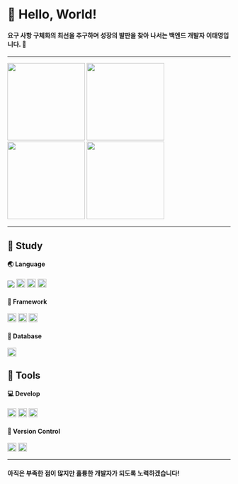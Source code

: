 <!DOCTYPE html>
<html lang="en">
<head>
    <meta charset="UTF-8">
    <link href="style.css" rel="stylesheet">
</head>
<body>
<div class="introduction">
    <h1>👋 Hello, World!</h1>
    <h4>요구 사항 구체화의 최선을 추구하며 성장의 발판을 찾아 나서는 백엔드 개발자 이태영입니다. 📕</h4>
</div>
<hr>
<div class="status">
    <div class="status-line">
        <img src="https://github-readme-stats.vercel.app/api?username=Daybreak312&show_icons=true&theme=slateorange"
             height=175>
        <img src="https://github-readme-stats.vercel.app/api/top-langs/?username=Daybreak312&langs_count=5&theme=slateorange"
             height=175>
    </div>
    <div class="status-line">
        <img src="http://mazassumnida.wtf/api/v2/generate_badge?boj=leety6073" height=175>
        <img src="https://mazandi.herokuapp.com/api?handle=leety6073&theme=dracula" height=175>
    </div>
</div>
<hr>
<div class="info">
    <div class="info-component">
        <div class="info-header">
            <h2>📖 Study</h2>
        </div>
        <div class="info-main">
            <h4>🌏 Language</h4>
            <div class="info-contents">
                <img src="https://wakatime.com/badge/user/018afffb-16d5-4b61-b3db-2e2199441f14.svg">
                <img src="https://img.shields.io/badge/C-36393F?style=flat&logo=c&logoColor=00599C"
                     alt="C" height=20>
                <img src="https://img.shields.io/badge/Java-36393F?style=flat&logo=java&logoColor=EA2D2E"
                     alt="JAVA" height=20>
                <img src="https://img.shields.io/badge/Kotlin-36393F?style=flat&logo=Kotlin&logoColor=7F52FF"
                     alt="Kotlin" height=20>
            </div>
            <h4>🧱 Framework</h4>
            <div class="info-contents">
                <img src="https://img.shields.io/badge/Spring-36393F?style=flat&logo=Spring&logoColor=6DB33F"
                     alt="Spring" height=20>
                <img src="https://img.shields.io/badge/Spring Boot-36393F?style=flat&logo=SpringBoot&logoColor=6DB33F"
                     alt="Spring" height=20>
                <img src="https://img.shields.io/badge/JUnit5-36393F?style=flat&logo=junit5&logoColor=25A162"
                     alt="Spring" height=20>
            </div>
            <h4>🎲 Database</h4>
            <div class="info-contents">
                <img src="https://img.shields.io/badge/MySQL-36393F?style=flat&logo=mysql&logoColor=4479A1"
                     alt="Spring" height=20>
            </div>
        </div>
    </div>
    <div class="info-component">
        <div class="info-header">
            <h2>📐 Tools</h2>
        </div>
        <h4>💻 Develop</h4>
        <div class="info-contents">
            <img src="https://img.shields.io/badge/Visual Studio-36393F?style=flat&logo=visualstudio&logoColor=5C2D91"
                 alt="Visual Studio" height=20>
            <img src="https://img.shields.io/badge/IntelliJ idea-36393F?style=flat&logo=intellijidea&logoColor=167EEF"
                 alt="intellijidea" height=20>
            <img src="https://img.shields.io/badge/Github actions-36393F?style=flat&logo=githubactions&logoColor=2088FF"
                 alt="githubactions" height=20>
        </div>
        <h4>💾 Version Control</h4>
        <div class="info-contents">
            <img src="https://img.shields.io/badge/GitHub-36393F?style=flat&logo=github&logoColor=181717"
                 alt="GitHub" height=20>
            <img src="https://img.shields.io/badge/GitKraken-36393F?style=flat&logo=github&logoColor=179287"
                 alt="GitKraken" height=20>
        </div>
    </div>
</div>
<hr>
<h4>아직은 부족한 점이 많지만 훌륭한 개발자가 되도록 노력하겠습니다!</h4>
</body>
</html>
